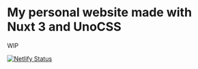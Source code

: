 # My personal website made with Nuxt 3 and UnoCSS

WIP

[![Netlify Status](https://api.netlify.com/api/v1/badges/a6e4efb0-6d16-4775-8782-8d93522a1584/deploy-status)](https://app.netlify.com/sites/patbird/deploys)
